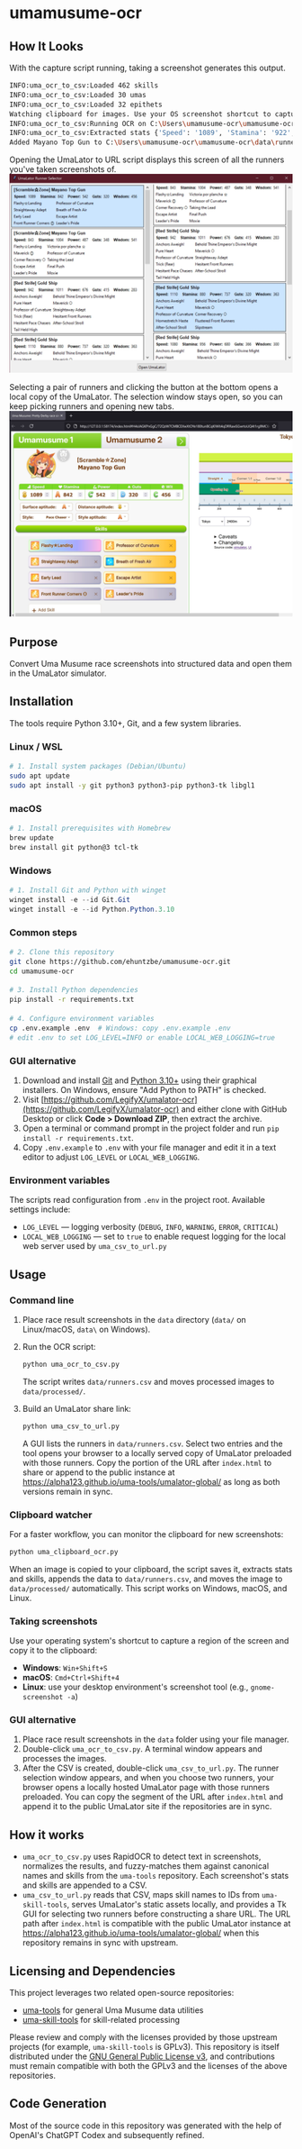 # umamusume-ocr

## How It Looks

With the capture script running, taking a screenshot generates this output.

```bash
INFO:uma_ocr_to_csv:Loaded 462 skills
INFO:uma_ocr_to_csv:Loaded 30 umas
INFO:uma_ocr_to_csv:Loaded 32 epithets
Watching clipboard for images. Use your OS screenshot shortcut to capture a region. Press Ctrl+C to quit.
INFO:uma_ocr_to_csv:Running OCR on C:\Users\umamusume-ocr\umamusume-ocr\data\clip_1755091036.png
INFO:uma_ocr_to_csv:Extracted stats {'Speed': '1089', 'Stamina': '922', 'Power': '629', 'Guts': '379', 'Wit': '263', 'Skills': 'Flashy☆Landing|Red Shift/LP1211-M|Corner Adept ○|Straightaway Recovery|Homestretch Haste|Escape Artist|Flustered Front Runners|Medium Corners ◎|Dodging Danger', 'Name': 'Mayano Top Gun', 'Epithet': '[Scramble☆Zone]'} with 9 skills
Added Mayano Top Gun to C:\Users\umamusume-ocr\umamusume-ocr\data\runners.csv
```

Opening the UmaLator to URL script displays this screen of all the runners you've taken screenshots of.
![Window containing two columns of selectable UmaMusume runner stats and skills.](./github-images/pick-runner.JPG)

Selecting a pair of runners and clicking the button at the bottom opens a local copy of the UmaLator. The selection window stays open, so you can keep picking runners and opening new tabs.
![UmaLator Global, populated with the select runners' stats and skills, running locally.](./github-images/local-umalator.JPG)

## Purpose

Convert Uma Musume race screenshots into structured data and open them in the UmaLator simulator.

## Installation
 
The tools require Python 3.10+, Git, and a few system libraries.

### Linux / WSL

```bash
# 1. Install system packages (Debian/Ubuntu)
sudo apt update
sudo apt install -y git python3 python3-pip python3-tk libgl1
```

### macOS

```bash
# 1. Install prerequisites with Homebrew
brew update
brew install git python@3 tcl-tk
```

### Windows

```powershell
# 1. Install Git and Python with winget
winget install -e --id Git.Git
winget install -e --id Python.Python.3.10
```

### Common steps

```bash
# 2. Clone this repository
git clone https://github.com/ehuntzbe/umamusume-ocr.git
cd umamusume-ocr

# 3. Install Python dependencies
pip install -r requirements.txt

# 4. Configure environment variables
cp .env.example .env  # Windows: copy .env.example .env
# edit .env to set LOG_LEVEL=INFO or enable LOCAL_WEB_LOGGING=true
```

### GUI alternative

1. Download and install [Git](https://git-scm.com/downloads) and [Python 3.10+](https://www.python.org/downloads/) using their graphical installers. On Windows, ensure "Add Python to PATH" is checked.
2. Visit [https://github.com/LegifyX/umalator-ocr](https://github.com/LegifyX/umalator-ocr) and either clone with GitHub Desktop or click **Code > Download ZIP**, then extract the archive.
3. Open a terminal or command prompt in the project folder and run `pip install -r requirements.txt`.
4. Copy `.env.example` to `.env` with your file manager and edit it in a text editor to adjust `LOG_LEVEL` or `LOCAL_WEB_LOGGING`.

### Environment variables

The scripts read configuration from `.env` in the project root. Available settings include:

- `LOG_LEVEL` — logging verbosity (`DEBUG`, `INFO`, `WARNING`, `ERROR`, `CRITICAL`)
- `LOCAL_WEB_LOGGING` — set to `true` to enable request logging for the local web server used by `uma_csv_to_url.py`

## Usage

### Command line

1. Place race result screenshots in the `data` directory (`data/` on Linux/macOS, `data\` on Windows).
2. Run the OCR script:

   ```bash
   python uma_ocr_to_csv.py
   ```

   The script writes `data/runners.csv` and moves processed images to `data/processed/`.
3. Build an UmaLator share link:

   ```bash
   python uma_csv_to_url.py
   ```

   A GUI lists the runners in `data/runners.csv`. Select two entries and the tool opens your browser to a locally served copy of UmaLator preloaded with those runners. Copy the portion of the URL after `index.html` to share or append to the public instance at https://alpha123.github.io/uma-tools/umalator-global/ as long as both versions remain in sync.

### Clipboard watcher

For a faster workflow, you can monitor the clipboard for new screenshots:

```bash
python uma_clipboard_ocr.py
```

When an image is copied to your clipboard, the script saves it, extracts stats and skills, appends the data to `data/runners.csv`, and moves the image to `data/processed/` automatically. This script works on Windows, macOS, and Linux.

### Taking screenshots

Use your operating system's shortcut to capture a region of the screen and copy it to the clipboard:

- **Windows**: `Win+Shift+S`
- **macOS**: `Cmd+Ctrl+Shift+4`
- **Linux**: use your desktop environment's screenshot tool (e.g., `gnome-screenshot -a`)

### GUI alternative

1. Place race result screenshots in the `data` folder using your file manager.
2. Double-click `uma_ocr_to_csv.py`. A terminal window appears and processes the images.
3. After the CSV is created, double-click `uma_csv_to_url.py`. The runner selection window appears, and when you choose two runners, your browser opens a locally hosted UmaLator page with those runners preloaded. You can copy the segment of the URL after `index.html` and append it to the public UmaLator site if the repositories are in sync.

## How it works

- `uma_ocr_to_csv.py` uses RapidOCR to detect text in screenshots, normalizes the results, and fuzzy-matches them against canonical names and skills from the `uma-tools` repository. Each screenshot's stats and skills are appended to a CSV.
- `uma_csv_to_url.py` reads that CSV, maps skill names to IDs from `uma-skill-tools`, serves UmaLator's static assets locally, and provides a Tk GUI for selecting two runners before constructing a share URL. The URL path after `index.html` is compatible with the public UmaLator instance at https://alpha123.github.io/uma-tools/umalator-global/ when this repository remains in sync with upstream.

## Licensing and Dependencies

This project leverages two related open-source repositories:

- [uma-tools](https://github.com/alpha123/uma-tools) for general Uma Musume data utilities
- [uma-skill-tools](https://github.com/alpha123/uma-skill-tools) for skill-related processing

Please review and comply with the licenses provided by those upstream projects (for example, `uma-skill-tools` is GPLv3). This repository is itself distributed under the [GNU General Public License v3](LICENSE), and contributions must remain compatible with both the GPLv3 and the licenses of the above repositories.

## Code Generation

Most of the source code in this repository was generated with the help of OpenAI's ChatGPT Codex and subsequently refined.
